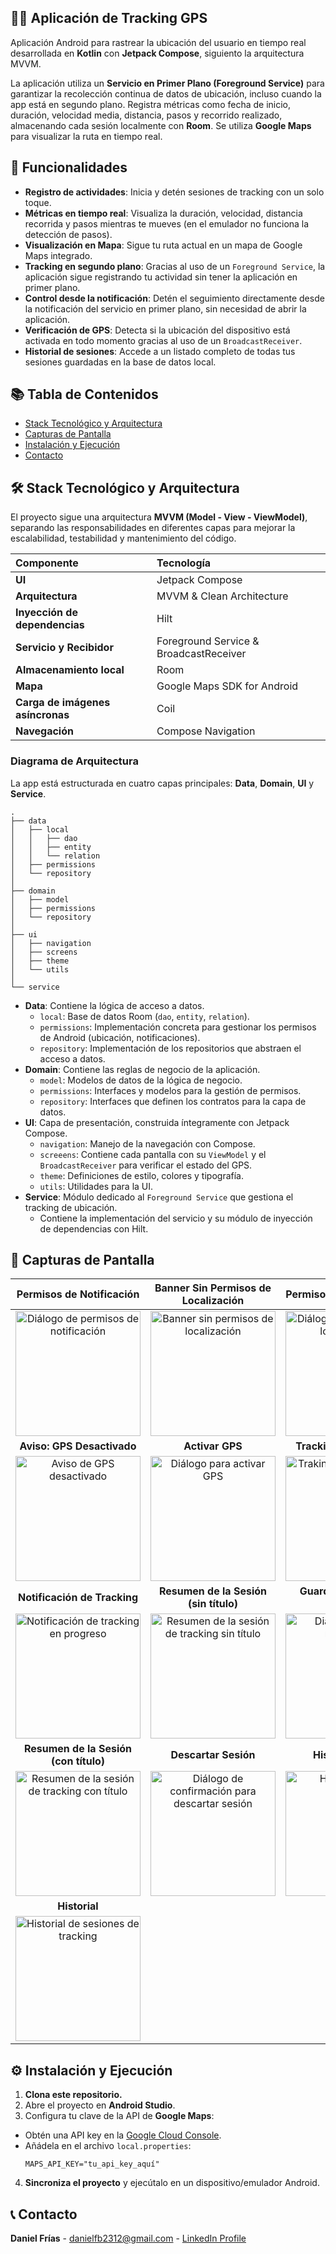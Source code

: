 ## 🏃‍♂️ Aplicación de Tracking GPS

Aplicación Android para rastrear la ubicación del usuario en tiempo real desarrollada en **Kotlin** con **Jetpack Compose**, siguiento la arquitectura MVVM.

La aplicación utiliza un **Servicio en Primer Plano (Foreground Service)** para garantizar la recolección continua de datos de ubicación, incluso cuando la app está en segundo plano. Registra métricas como fecha de inicio, duración, velocidad media, distancia, pasos y recorrido realizado, almacenando cada sesión localmente con **Room**. Se utiliza **Google Maps** para visualizar la ruta en tiempo real.

## 📱 Funcionalidades

* **Registro de actividades**: Inicia y detén sesiones de tracking con un solo toque.
* **Métricas en tiempo real**: Visualiza la duración, velocidad, distancia recorrida y pasos mientras te mueves (en el emulador no funciona la detección de pasos).
* **Visualización en Mapa**: Sigue tu ruta actual en un mapa de Google Maps integrado.
* **Tracking en segundo plano**: Gracias al uso de un `Foreground Service`, la aplicación sigue registrando tu actividad sin tener la aplicación en primer plano.
* **Control desde la notificación**: Detén el seguimiento directamente desde la notificación del servicio en primer plano, sin necesidad de abrir la aplicación.
* **Verificación de GPS**: Detecta si la ubicación del dispositivo está activada en todo momento gracias al uso de un `BroadcastReceiver`.
* **Historial de sesiones**: Accede a un listado completo de todas tus sesiones guardadas en la base de datos local.

## 📚 Tabla de Contenidos

- [Stack Tecnológico y Arquitectura](#-stack-tecnológico-y-arquitectura)
- [Capturas de Pantalla](#-capturas-de-pantalla)
- [Instalación y Ejecución](#-instalación-y-ejecución)
- [Contacto](#-contacto)

## 🛠️ Stack Tecnológico y Arquitectura

El proyecto sigue una arquitectura **MVVM (Model - View - ViewModel)**, separando las responsabilidades en diferentes capas para mejorar la escalabilidad, testabilidad y mantenimiento del código.


| Componente                       | Tecnología                            |
|:---------------------------------| :------------------------------------- |
| **UI**                           | Jetpack Compose                        |
| **Arquitectura**                 | MVVM & Clean Architecture              |
| **Inyección de dependencias**    | Hilt                                   |
| **Servicio y Recibidor**         | Foreground Service & BroadcastReceiver |
| **Almacenamiento local**         | Room                                   |
| **Mapa**                         | Google Maps SDK for Android            |
| **Carga de imágenes asíncronas** | Coil                                   |
| **Navegación**                   | Compose Navigation                     |

### Diagrama de Arquitectura

La app está estructurada en cuatro capas principales: **Data**, **Domain**, **UI** y **Service**.

```
.
├── data
│   ├── local
│   │   ├── dao
│   │   ├── entity
│   │   └── relation
│   ├── permissions
│   └── repository
│
├── domain
│   ├── model
│   ├── permissions
│   └── repository
│
├── ui
│   ├── navigation
│   ├── screens
│   ├── theme
│   └── utils
│
└── service
```

* **Data**: Contiene la lógica de acceso a datos.
  * `local`: Base de datos Room (`dao`, `entity`, `relation`).
  * `permissions`: Implementación concreta para gestionar los permisos de Android (ubicación, notificaciones).
  * `repository`: Implementación de los repositorios que abstraen el acceso a datos.
* **Domain**: Contiene las reglas de negocio de la aplicación.
  * `model`: Modelos de datos de la lógica de negocio.
  * `permissions`: Interfaces y modelos para la gestión de permisos.
  * `repository`: Interfaces que definen los contratos para la capa de datos.
* **UI**: Capa de presentación, construida íntegramente con Jetpack Compose.
  * `navigation`: Manejo de la navegación con Compose.
  * `screeens`: Contiene cada pantalla con su `ViewModel` y el `BroadcastReceiver` para verificar el estado del GPS.
  * `theme`: Definiciones de estilo, colores y tipografía.
  * `utils`: Utilidades para la UI.
* **Service**: Módulo dedicado al `Foreground Service` que gestiona el tracking de ubicación.
  * Contiene la implementación del servicio y su módulo de inyección de dependencias con Hilt.

## 📸 Capturas de Pantalla

|                                                 **Permisos de Notificación**                                                 |                                              **Banner Sin Permisos de Localización**                                               |                                          **Permisos de Localización**                                          |
|:----------------------------------------------------------------------------------------------------------------------------:|:----------------------------------------------------------------------------------------------------------------------------------:|:--------------------------------------------------------------------------------------------------------------:|
|         <img src="screenshots/es/es_notification_dialog.png" alt="Diálogo de permisos de notificación" width="200"/>         |              <img src="screenshots/es/es_location_banner.png" alt="Banner sin permisos de localización" width="200"/>              |    <img src="screenshots/es/es_location_dialog.png" alt="Diálogo de permisos de localización" width="200"/>    |
|                                                  **Aviso: GPS Desactivado**                                                  |                                                          **Activar GPS**                                                           |                                            **Tracking en Progreso**                                            |
|               <img src="screenshots/es/es_location_disabled.png" alt="Aviso de GPS desactivado" width="200"/>                |               <img src="screenshots/es/es_location_enabled_dialog.png" alt="Diálogo para activar GPS" width="200"/>                |              <img src="screenshots/es/es_tracking.png" alt="Traking en seguimiento" width="200"/>              |
|                                                 **Notificación de Tracking**                                                 |                                               **Resumen de la Sesión (sin título)**                                                |                                        **Guardar Sesión (sin título)**                                         |
|       <img src="screenshots/es/es_tracking_notification.png" alt="Notificación de tracking en progreso" width="200"/>        |         <img src="screenshots/es/es_tracking_summary.png" alt="Resumen de la sesión de tracking sin título" width="200"/>          | <img src="screenshots/es/es_tracking_summary_title_dialog.png" alt="Diálogo de título necesario" width="200"/> |
|                                            **Resumen de la Sesión (con título)**                                             |                                                        **Descartar Sesión**                                                        |                                              **Historial vacío**                                               |
| <img src="screenshots/es/es_tracking_summary_with_title.png" alt="Resumen de la sesión de tracking con título" width="200"/> | <img src="screenshots/es/es_tracking_summary_discard_dialog.png" alt="Diálogo de confirmación para descartar sesión" width="200"/> |                 <img src="screenshots/es/es_log_empty.png" alt="Historial vacío" width="200"/>                 |
|                                                        **Historial**                                                         |                                                                                                                                    |                                                                                                                |
|                  <img src="screenshots/es/es_log.png" alt="Historial de sesiones de tracking" width="200"/>                  |                                                                                                                                    |                                                                                                                |

## ⚙️ Instalación y Ejecución

1. **Clona este repositorio.**
2. Abre el proyecto en **Android Studio**.
3. Configura tu clave de la API de **Google Maps**:

* Obtén una API key en la [Google Cloud Console](https://console.cloud.google.com/google/maps-apis/overview).
* Añádela en el archivo `local.properties`:
  ```properties
  MAPS_API_KEY="tu_api_key_aquí"
  ```

4. **Sincroniza el proyecto** y ejecútalo en un dispositivo/emulador Android.

## 📞 Contacto

**Daniel Frías** - [danielfb2312@gmail.com](mailto:danielfb2312@gmail.com) - [LinkedIn Profile](https://www.linkedin.com/in/daniel-frias-balbuena/)
